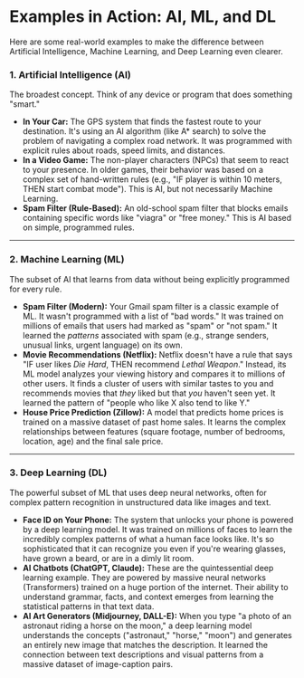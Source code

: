 # Examples in Action: AI, ML, and DL

Here are some real-world examples to make the difference between Artificial Intelligence, Machine Learning, and Deep Learning even clearer.

### 1. Artificial Intelligence (AI)
The broadest concept. Think of any device or program that does something "smart."

*   **In Your Car:** The GPS system that finds the fastest route to your destination. It's using an AI algorithm (like A* search) to solve the problem of navigating a complex road network. It was programmed with explicit rules about roads, speed limits, and distances.
*   **In a Video Game:** The non-player characters (NPCs) that seem to react to your presence. In older games, their behavior was based on a complex set of hand-written rules (e.g., "IF player is within 10 meters, THEN start combat mode"). This is AI, but not necessarily Machine Learning.
*   **Spam Filter (Rule-Based):** An old-school spam filter that blocks emails containing specific words like "viagra" or "free money." This is AI based on simple, programmed rules.

---

### 2. Machine Learning (ML)
The subset of AI that learns from data without being explicitly programmed for every rule.

*   **Spam Filter (Modern):** Your Gmail spam filter is a classic example of ML. It wasn't programmed with a list of "bad words." It was trained on millions of emails that users had marked as "spam" or "not spam." It learned the *patterns* associated with spam (e.g., strange senders, unusual links, urgent language) on its own.
*   **Movie Recommendations (Netflix):** Netflix doesn't have a rule that says "IF user likes *Die Hard*, THEN recommend *Lethal Weapon*." Instead, its ML model analyzes your viewing history and compares it to millions of other users. It finds a cluster of users with similar tastes to you and recommends movies that *they* liked but that *you* haven't seen yet. It learned the pattern of "people who like X also tend to like Y."
*   **House Price Prediction (Zillow):** A model that predicts home prices is trained on a massive dataset of past home sales. It learns the complex relationships between features (square footage, number of bedrooms, location, age) and the final sale price.

---

### 3. Deep Learning (DL)
The powerful subset of ML that uses deep neural networks, often for complex pattern recognition in unstructured data like images and text.

*   **Face ID on Your Phone:** The system that unlocks your phone is powered by a deep learning model. It was trained on millions of faces to learn the incredibly complex patterns of what a human face looks like. It's so sophisticated that it can recognize you even if you're wearing glasses, have grown a beard, or are in a dimly lit room.
*   **AI Chatbots (ChatGPT, Claude):** These are the quintessential deep learning example. They are powered by massive neural networks (Transformers) trained on a huge portion of the internet. Their ability to understand grammar, facts, and context emerges from learning the statistical patterns in that text data.
*   **AI Art Generators (Midjourney, DALL-E):** When you type "a photo of an astronaut riding a horse on the moon," a deep learning model understands the concepts ("astronaut," "horse," "moon") and generates an entirely new image that matches the description. It learned the connection between text descriptions and visual patterns from a massive dataset of image-caption pairs.
